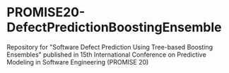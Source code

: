 # PROMISE20-DefectPredictionBoostingEnsemble
Repository for "Software Defect Prediction Using Tree-based Boosting Ensembles" published in 15th International Conference on Predictive Modeling in Software Engineering (PROMISE 20)

